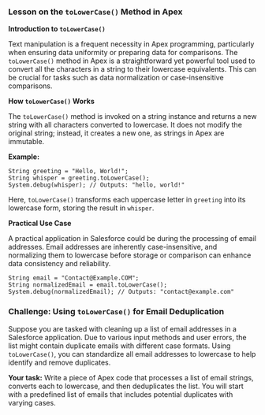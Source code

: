 ### Lesson on the `toLowerCase()` Method in Apex

**Introduction to `toLowerCase()`**

Text manipulation is a frequent necessity in Apex programming, particularly when ensuring data uniformity or preparing data for comparisons. The `toLowerCase()` method in Apex is a straightforward yet powerful tool used to convert all the characters in a string to their lowercase equivalents. This can be crucial for tasks such as data normalization or case-insensitive comparisons.

**How `toLowerCase()` Works**

The `toLowerCase()` method is invoked on a string instance and returns a new string with all characters converted to lowercase. It does not modify the original string; instead, it creates a new one, as strings in Apex are immutable.

**Example:**
```apex
String greeting = "Hello, World!";
String whisper = greeting.toLowerCase();
System.debug(whisper); // Outputs: "hello, world!"
```

Here, `toLowerCase()` transforms each uppercase letter in `greeting` into its lowercase form, storing the result in `whisper`.

**Practical Use Case**

A practical application in Salesforce could be during the processing of email addresses. Email addresses are inherently case-insensitive, and normalizing them to lowercase before storage or comparison can enhance data consistency and reliability.

```apex
String email = "Contact@Example.COM";
String normalizedEmail = email.toLowerCase();
System.debug(normalizedEmail); // Outputs: "contact@example.com"
```

### Challenge: Using `toLowerCase()` for Email Deduplication

Suppose you are tasked with cleaning up a list of email addresses in a Salesforce application. Due to various input methods and user errors, the list might contain duplicate emails with different case formats. Using `toLowerCase()`, you can standardize all email addresses to lowercase to help identify and remove duplicates.

**Your task:**
Write a piece of Apex code that processes a list of email strings, converts each to lowercase, and then deduplicates the list. You will start with a predefined list of emails that includes potential duplicates with varying cases.
